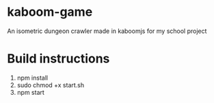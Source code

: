 # kaboom-game
An isometric dungeon crawler made in kaboomjs for my school project


# Build instructions

1) npm install  
2) sudo chmod +x start.sh   
3) npm start  
